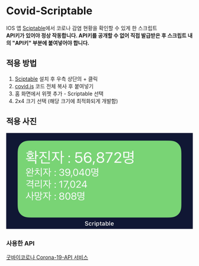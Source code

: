 # Covid-Scriptable
IOS 앱 [Sciptable](https://apps.apple.com/kr/app/scriptable/id1405459188)에서 코로나 감염 현황을 확인할 수 있게 한 스크립트 <br>
**API키가 있어야 정상 작동합니다. API키를 공개할 수 없어 직접 발급받은 후 스크립트 내의 "API키" 부분에 붙여넣어야 합니다.**

## 적용 방법
1. [Sciptable](https://apps.apple.com/kr/app/scriptable/id1405459188) 설치 후 우측 상단의 + 클릭
2. [covid.js](https://github.com/ombe1229/Covid-Scriptable/blob/master/covid.js) 코드 전체 복사 후 붙여넣기
3. 홈 화면에서 위젯 추가 - Scriptable 선택
4. 2x4 크기 선택 (해당 크기에 최적화되게 개발함)

## 적용 사진
![image](https://raw.githubusercontent.com/ombe1229/Covid-Scriptable/master/example.png)

### 사용한 API
[굿바이코로나 Corona-19-API 서비스](https://api.corona-19.kr/)
